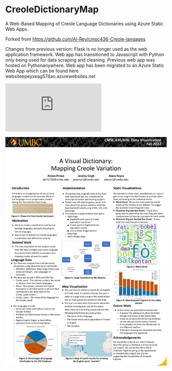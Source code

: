 # CreoleDictionaryMap
A Web-Based Mapping of Creole Language Dictionaries using Azure Static Web Apps.

Forked from https://github.com/Al-Rey/cmsc436-Creole-langages

Changes from previous version:
  Flask is no longer used as the web application framework. Web app has transitioned to Javascript with Python only being used for data scraping and cleaning.
  Previous web app was hosted on Pythonanywhere. Web app has been migrated to an Azure Static Web App which can be found here websiteepeyxeag574ao.azurewebsites.net
  

![Link to IEEE Paper](https://github.com/Jeremys11/CreoleDictionaryMap/blob/main/Creole%20Dictionay%20Map%20IEEE%20Paper.pdf)

![Poster](https://github.com/Jeremys11/CreoleDictionaryMap/blob/main/CreoleLinguisticsPoster.png?raw=true)
